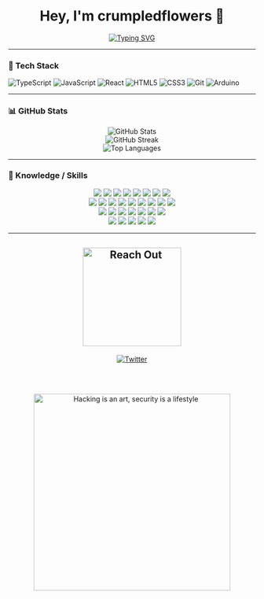 <h1 align="center">Hey, I'm crumpledflowers 🌸</h1>

<!-- Typing SVG -->
<p align="center">
  <a href="https://github.com/crumpledflowers">
    <img src="https://readme-typing-svg.demolab.com?font=Fira+Code&size=22&pause=1000&color=f9689d&center=true&vCenter=true&width=500&lines=tutorial+copy-paster;arduino+tinkerer;web+dev+in+progress;breaking+things+on+purpose;vibing+with+console.logs" alt="Typing SVG" />
  </a>
</p>

---

### 🧰 Tech Stack

![TypeScript](https://img.shields.io/badge/-TypeScript-black?style=flat-square&logo=typescript)
![JavaScript](https://img.shields.io/badge/-JavaScript-black?style=flat-square&logo=javascript)
![React](https://img.shields.io/badge/-React-black?style=flat-square&logo=react)
![HTML5](https://img.shields.io/badge/-HTML5-black?style=flat-square&logo=html5)
![CSS3](https://img.shields.io/badge/-CSS3-black?style=flat-square&logo=css3)
![Git](https://img.shields.io/badge/-Git-black?style=flat-square&logo=git)
![Arduino](https://img.shields.io/badge/-Arduino-black?style=flat-square&logo=arduino)

---

### 📊 GitHub Stats

<p align="center">
  <img src="https://github-readme-stats.vercel.app/api?username=crumpledflowers&show_icons=true&theme=radical" alt="GitHub Stats" />
  <br />
  <img src="https://streak-stats.demolab.com?user=crumpledflowers&theme=radical" alt="GitHub Streak" />
  <br />
  <img src="https://github-readme-stats.vercel.app/api/top-langs/?username=crumpledflowers&layout=compact&theme=radical" alt="Top Languages" />
</p>

---

### 🧠 Knowledge / Skills

<p align="center">

<img src="https://img.shields.io/badge/-Burp%20Suite-black?logo=burpsuite&logoColor=f9689d"/>
<img src="https://img.shields.io/badge/-Metasploit-black?logo=metasploit&logoColor=f9689d"/>
<img src="https://img.shields.io/badge/-Wireshark-black?logo=wireshark&logoColor=f9689d"/>
<img src="https://img.shields.io/badge/-Bash-black?logo=gnubash&logoColor=f9689d"/>
<img src="https://img.shields.io/badge/-Python-black?logo=python&logoColor=f9689d"/>
<img src="https://img.shields.io/badge/-Linux-black?logo=linux&logoColor=f9689d"/>
<img src="https://img.shields.io/badge/-Go-black?logo=go&logoColor=f9689d"/>
<img src="https://img.shields.io/badge/-Git-black?logo=git&logoColor=f9689d"/>

<br>

<img src="https://img.shields.io/badge/-Debian-black?logo=debian&logoColor=f9689d"/>
<img src="https://img.shields.io/badge/-Docker-black?logo=docker&logoColor=f9689d"/>
<img src="https://img.shields.io/badge/-Flutter-black?logo=flutter&logoColor=f9689d"/>
<img src="https://img.shields.io/badge/-C-black?logo=c&logoColor=f9689d"/>
<img src="https://img.shields.io/badge/-C++-black?logo=c%2B%2B&logoColor=f9689d"/>
<img src="https://img.shields.io/badge/-Java-black?logo=java&logoColor=f9689d"/>
<img src="https://img.shields.io/badge/-HTML5-black?logo=html5&logoColor=f9689d"/>
<img src="https://img.shields.io/badge/-CSS3-black?logo=css3&logoColor=f9689d"/>
<img src="https://img.shields.io/badge/-JavaScript-black?logo=javascript&logoColor=f9689d"/>

<br>

<img src="https://img.shields.io/badge/-BlackArch-black?logo=archlinux&logoColor=f9689d"/>
<img src="https://img.shields.io/badge/-MongoDB-black?logo=mongodb&logoColor=f9689d"/>
<img src="https://img.shields.io/badge/-ExpressJS-black?logo=express&logoColor=f9689d"/>
<img src="https://img.shields.io/badge/-React-black?logo=react&logoColor=f9689d"/>
<img src="https://img.shields.io/badge/-Parrot%20OS-black?logo=linux&logoColor=f9689d"/>
<img src="https://img.shields.io/badge/-Node.js-black?logo=node.js&logoColor=f9689d"/>
<img src="https://img.shields.io/badge/-Ubuntu-black?logo=ubuntu&logoColor=f9689d"/>

<br>

<img src="https://img.shields.io/badge/-Kali%20Linux-black?logo=kalilinux&logoColor=f9689d"/>
<img src="https://img.shields.io/badge/-VS%20Code-black?logo=visualstudiocode&logoColor=f9689d"/>
<img src="https://img.shields.io/badge/-Bugcrowd-black?logo=bugcrowd&logoColor=f9689d"/>
<img src="https://img.shields.io/badge/-HackerOne-black?logo=hackerone&logoColor=f9689d"/>
<img src="https://img.shields.io/badge/-Intigriti-black?logo=intigriti&logoColor=f9689d"/>

</p>

---

<!-- Connect Section -->
<h2 align="center">
  <img src="https://see.fontimg.com/api/renderfont4/z8mYw/eyJyIjoiZnMiLCJoIjo4MSwidyI6MTI1MCwiZnMiOjY1LCJmZ2MiOiIjZjk2ODlkIiwiYmdjIjoiIzAwMDAwMCIsInQiOjF9/UmVhY2ggb3V0/karasha.png" width="200" alt="Reach Out">
</h2>

<p align="center">
  <a href="https://x.com/Tnq2PvyWCX4484">
    <img src="https://img.shields.io/badge/𝕽𝔬𝔰𝔢♱-1DA1F2?style=for-the-badge&logo=X&logoColor=f9689d&color=000000" alt="Twitter" />
  </a>
</p>

<br>
<br>

<!-- Footer -->
<p align="center">
  <img src="https://see.fontimg.com/api/renderfont4/z8mYw/eyJyIjoiZnMiLCJoIjo1NCwidyI6MTI1MCwiZnMiOjQzLCJmZ2MiOiIjZjk2ODlkIiwiYmdjIjoiIzAwMDAwMCIsInQiOjF9/SGFja2luZyBpcyBhbiBhcnQsIHNlY3VyaXR5IGlzIGEgbGlmZXN0eWxl/karasha.png" width="400" alt="Hacking is an art, security is a lifestyle">
</p>
